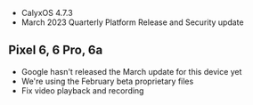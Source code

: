 * CalyxOS 4.7.3
* March 2023 Quarterly Platform Release and Security update

## Pixel 6, 6 Pro, 6a
* Google hasn't released the March update for this device yet
* We're using the February beta proprietary files
* Fix video playback and recording
